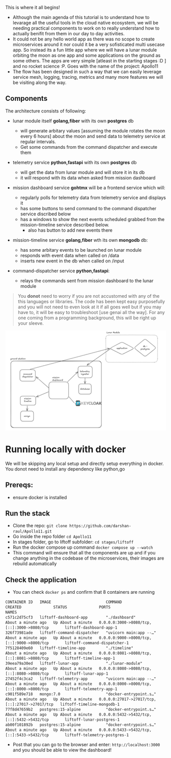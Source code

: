 
This is where it all begins!

- Although the main agenda of this tutorial is to understand how to levarage all the useful tools in the cloud native ecosystem, we will be needing practical components to work on to really understand how to actually benifit from them in our day to day activities.
- It could not be any hello world app as there was no scope to create microservices around it nor could it be a very sofisticated multi usecase app. So instead its a fun little app where we will have a lunar module orbiting the moon as one app and some applications on the ground as some others. The apps are very simple [atleast in the starting stages :D ] and no rocket science :P. Goes with the name of the project: Apollo11 
- The flow has been designed in such a way that we can easily leverage service mesh, logging, tracing, metrics and many more features we will be visiting along the way.

## Components

The architecture consists of following:

- lunar module itself **golang,fiber** with its own **postgres** db
    - will generate arbitary values [assuming the module rotates the moon every 6 hours] about the moon and send data to telemetry service at regular intervals. 
    - Get some commands from the command dispatcher and execute them

- telemetry service **python,fastapi** with its own **postgres** db
    - will get the data from lunar module and will store it in its db 
    - it will respond with its data when asked from mission dashboard

- mission dashboard service **gohtmx** will be a frontend service which will:
    - regularly polls for telemetry data from telemetry service and displays it
    - has some buttons to send command to the command dispatcher service discribed below
    - has a windows to show the next events scheduled grabbed from the mission-timeline service described below.
        - also has button to add new events there
      
- mission-timeline service **golang,fiber** wth its own **mongodb** db:
    - has some arbitary events to be launched on lunar module
    - responds with event data when called on /data
    - inserts new event in the db when called on /input

- command-dispatcher service **python,fastapi**:
    - relays the commands sent from mission dashboard to the lunar module

> You **donot** need to worry if you are not accustomed with any of the this languages or libraries. The code has been kept easy purposefully and you will not need to even look at it if all goes well but if you may have to, it will be easy to troubleshoot [use genai all the way]. For any one coming from a programming background, this will be right up your sleeve.

![apollo-11-lunar-architecture](<lunar-arch.png>)

# Running locally with docker

We will be skipping any local setup and directly setup everything in docker. You donot need to install any dependency like python,go



## Prereqs:

- ensure docker is installed

## Run the stack

- Clone the repo: `git clone https://github.com/darshan-raul/Apollo11.git`
- Go inside the repo folder `cd Apollo11`
- In stages folder, go to liftoff subfolder: `cd stages/liftoff`
- Run the docker compose up command `docker compose up --watch`
- This command will ensure that all the components are up and if you change anything in the codebase of the microservices, their images are rebuild automatically

## Check the application

- You can check `docker ps` and confirm that 8 containers are running

```
CONTAINER ID   IMAGE                        COMMAND                  CREATED              STATUS              PORTS                                             NAMES
c571c2d75cf3   liftoff-dashboard-app        "./dashboard"            About a minute ago   Up About a minute   0.0.0.0:3000->8080/tcp, [::]:3000->8080/tcp       liftoff-dashboard-app-1
326f73981ade   liftoff-command-dispatcher   "uvicorn main:app --…"   About a minute ago   Up About a minute   0.0.0.0:9000->8000/tcp, [::]:9000->8000/tcp       liftoff-command-dispatcher-1
7f5128409e60   liftoff-timeline-app         "./timeline"             About a minute ago   Up About a minute   0.0.0.0:8081->8080/tcp, [::]:8081->8080/tcp       liftoff-timeline-app-1
39eea79a30ed   liftoff-lunar-app            "./lunar-module"         About a minute ago   Up About a minute   0.0.0.0:8080->8080/tcp, [::]:8080->8080/tcp       liftoff-lunar-app-1
27452f4c3ca2   liftoff-telemetry-app        "uvicorn main:app --…"   About a minute ago   Up About a minute   0.0.0.0:8000->8000/tcp, [::]:8000->8000/tcp       liftoff-telemetry-app-1
c901f589e718   mongo:7.0                    "docker-entrypoint.s…"   About a minute ago   Up About a minute   0.0.0.0:27017->27017/tcp, [::]:27017->27017/tcp   liftoff-timeline-mongodb-1
77f8d47659b2   postgres:15-alpine           "docker-entrypoint.s…"   About a minute ago   Up About a minute   0.0.0.0:5432->5432/tcp, [::]:5432->5432/tcp       liftoff-lunar-postgres-1
ab00f101892b   postgres:15-alpine           "docker-entrypoint.s…"   About a minute ago   Up About a minute   0.0.0.0:5433->5432/tcp, [::]:5433->5432/tcp       liftoff-telemetry-postgres-1

```

- Post that you can go to the browser and enter: `http://localhost:3000` and you should be able to view the dashboard!
